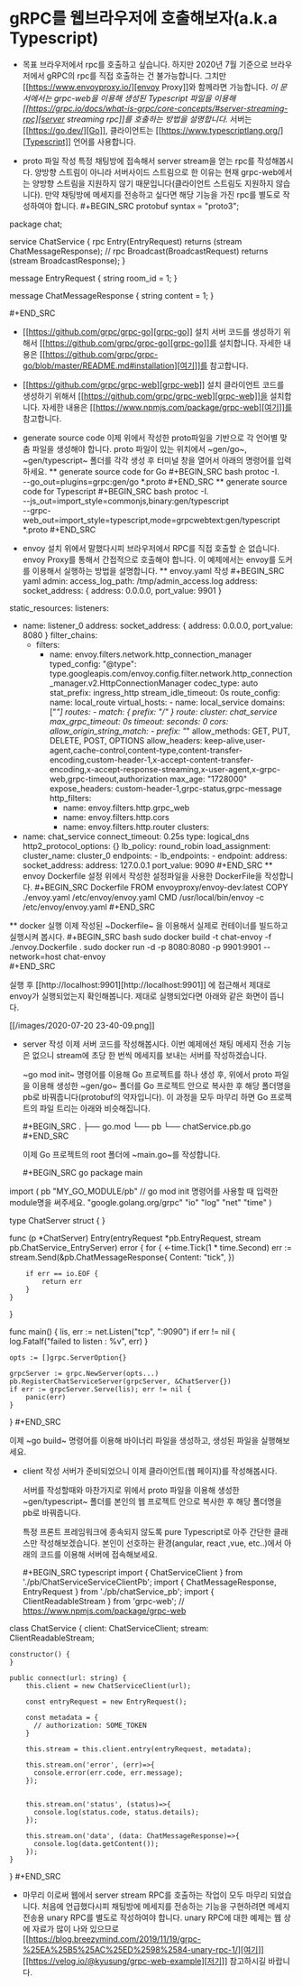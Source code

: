 # gRPC를 웹브라우저에 호출해보자(a.k.a Typescript)


* 목표
  브라우저에서 rpc를 호출하고 싶습니다. 하지만 2020년 7월 기준으로 브라우저에서 gRPC의 rpc를 직접 호출하는 건 불가능합니다. 그치만 [[https://www.envoyproxy.io/][envoy Proxy]]와 함께라면 가능합니다. *이 문서에서는 grpc-web을 이용해 생성된 Typescript 파일을 이용해 [[https://grpc.io/docs/what-is-grpc/core-concepts/#server-streaming-rpc][server streaming rpc]]를 호출하는 방법을 설명합니다.* 서버는 [[https://go.dev/][Go]], 클라이언트는 [[https://www.typescriptlang.org/][Typescript]] 언어를 사용합니다.

* proto 파일 작성
  특정 채팅방에 접속해서 server stream을 얻는 rpc를 작성해봅시다. 양방향 스트림이 아니라 서버사이드 스트림으로 한 이유는 현재 grpc-web에서는 양방향 스트림을 지원하지 않기 때문입니다(클라이언트 스트림도 지원하지 않습니다). 만약 채팅방에 메세지를 전송하고 싶다면 해당 기능을 가진 rpc를 별도로 작성하여야 합니다.
  #+BEGIN_SRC protobuf
syntax = "proto3";

package chat;

service ChatService {
    rpc Entry(EntryRequest) returns (stream ChatMessageResponse);
    // rpc Broadcast(BroadcastRequest) returns (stream BroadcastResponse);
}

message EntryRequest {
    string room_id = 1;
}

message ChatMessageResponse {
    string content = 1;
}

  #+END_SRC
* [[https://github.com/grpc/grpc-go][grpc-go]] 설치
  서버 코드를 생성하기 위해서 [[https://github.com/grpc/grpc-go][grpc-go]]를 설치합니다. 자세한 내용은 [[https://github.com/grpc/grpc-go/blob/master/README.md#installation][여기]]를 참고합니다.

* [[https://github.com/grpc/grpc-web][grpc-web]] 설치
  클라이언트 코드를 생성하기 위해서 [[https://github.com/grpc/grpc-web][grpc-web]]을 설치합니다. 자세한 내용은 [[https://www.npmjs.com/package/grpc-web][여기]]를 참고합니다.
* generate source code
  이제 위에서 작성한 proto파일을 기반으로 각 언어별 맞춤 파일을 생성해야 합니다. proto 파일이 있는 위치에서 ~gen/go~, ~gen/typescript~ 폴더를 각각 생성 후 터미널 창을 열어서 아래의 명령어를 입력하세요.
** generate source code for Go
   #+BEGIN_SRC bash
   protoc -I. \
       --go_out=plugins=grpc:gen/go *.proto
   #+END_SRC
** generate source code for Typescript
   #+BEGIN_SRC bash
   protoc -I. \
       --js_out=import_style=commonjs,binary:gen/typescript \
       --grpc-web_out=import_style=typescript,mode=grpcwebtext:gen/typescript *.proto
   #+END_SRC
* envoy 설치
  위에서 말했다시피 브라우저에서 RPC를 직접 호출할 순 없습니다. envoy Proxy를 통해서 간접적으로 호출해야 합니다. 이 예제에서는 envoy를 도커를 이용해서 실행하는 방법을 설명합니다.
** envoy.yaml 작성
   #+BEGIN_SRC yaml
admin:
  access_log_path: /tmp/admin_access.log
  address:
    socket_address: { address: 0.0.0.0, port_value: 9901 }

static_resources:
  listeners:
  - name: listener_0
    address:
      socket_address: { address: 0.0.0.0, port_value: 8080 }
    filter_chains:
    - filters:
      - name: envoy.filters.network.http_connection_manager
        typed_config:
          "@type": type.googleapis.com/envoy.config.filter.network.http_connection_manager.v2.HttpConnectionManager
          codec_type: auto
          stat_prefix: ingress_http
          stream_idle_timeout: 0s
          route_config:
            name: local_route
            virtual_hosts:
            - name: local_service
              domains: ["*"]
              routes:
              - match: { prefix: "/" }
                route:
                  cluster: chat_service
                  max_grpc_timeout: 0s
                  timeout:
                    seconds: 0
              cors:
                allow_origin_string_match:
                - prefix: "*"
                allow_methods: GET, PUT, DELETE, POST, OPTIONS
                allow_headers: keep-alive,user-agent,cache-control,content-type,content-transfer-encoding,custom-header-1,x-accept-content-transfer-encoding,x-accept-response-streaming,x-user-agent,x-grpc-web,grpc-timeout,authorization
                max_age: "1728000"
                expose_headers: custom-header-1,grpc-status,grpc-message
          http_filters:
          - name: envoy.filters.http.grpc_web
          - name: envoy.filters.http.cors
          - name: envoy.filters.http.router
  clusters:
  - name: chat_service
    connect_timeout: 0.25s
    type: logical_dns
    http2_protocol_options: {}
    lb_policy: round_robin
    load_assignment:
      cluster_name: cluster_0
      endpoints:
        - lb_endpoints:
            - endpoint:
                address:
                  socket_address:
                    address: 127.0.0.1
                    port_value: 9090
   #+END_SRC
** envoy Dockerfile 설정
   위에서 작성한 설정파일을 사용한 DockerFile을 작성합니다.
   #+BEGIN_SRC Dockerfile
FROM envoyproxy/envoy-dev:latest
COPY ./envoy.yaml /etc/envoy/envoy.yaml
CMD /usr/local/bin/envoy -c /etc/envoy/envoy.yaml
   #+END_SRC

** docker 실행
   이제 작성된 ~Dockerfile~ 을 이용해서 실제로 컨테이너를 빌드하고 실행시켜 봅시다.
   #+BEGIN_SRC bash
    sudo docker build -t chat-envoy -f ./envoy.Dockerfile .
    sudo docker run -d -p 8080:8080 -p 9901:9901 --network=host chat-envoy   
   #+END_SRC 

   실행 후 [[http://localhost:9901][http://localhost:9901]] 에 접근해서 제대로 envoy가 실행되었는지 확인해봅니다. 제대로 실행되었다면 아래와 같은 화면이 뜹니다.

   [[/images/2020-07-20 23-40-09.png]]

* server 작성
  이제 서버 코드를 작성해봅시다. 이번 예제에선 채팅 메세지 전송 기능은 없으니 stream에 초당 한 번씩 메세지를 보내는 서버를 작성하겠습니다. 

  ~go mod init~ 명령어를 이용해 Go 프로젝트를 하나 생성 후, 위에서 proto 파일을 이용해 생성한 ~gen/go~ 폴더를 Go 프로젝트 안으로 복사한 후 해당 폴더명을 pb로 바꿔줍니다(protobuf의 약자입니다). 이 과정을 모두 마무리 하면 Go 프로젝트의 파일 트리는 아래와 비슷해집니다.
  
  #+BEGIN_SRC
  .
  ├── go.mod
  └── pb
      └── chatService.pb.go
  #+END_SRC

  이제 Go 프로젝트의 root 폴더에 ~main.go~를 작성합니다.

  #+BEGIN_SRC go
package main

import (
    pb "MY_GO_MODULE/pb" // go mod init 명령어를 사용할 때 입력한 module명을 써주세요.
    "google.golang.org/grpc"
    "io"
    "log"
    "net"
    "time"
)

type ChatServer struct {
}

func (p *ChatServer) Entry(entryRequest *pb.EntryRequest, stream pb.ChatService_EntryServer) error {
    for {
        <-time.Tick(1 * time.Second)
        err := stream.Send(&pb.ChatMessageResponse{
            Content: "tick",
        })

        if err == io.EOF {
            return err
        }
    }
}

func main() {
    lis, err := net.Listen("tcp", ":9090")
    if err != nil {
        log.Fatalf("failed to listen : %v", err)
    }

    opts := []grpc.ServerOption{}

    grpcServer := grpc.NewServer(opts...)
    pb.RegisterChatServiceServer(grpcServer, &ChatServer{})
    if err := grpcServer.Serve(lis); err != nil {
        panic(err)
    }
}
  #+END_SRC

  이제 ~go build~ 명령어를 이용해 바이너리 파일을 생성하고, 생성된 파일을 실행해보세요.

* client 작성
  서버가 준비되었으니 이제 클라이언트(웹 페이지)를 작성해봅시다. 

  서버를 작성할때와 마찬가지로 위에서 proto 파일을 이용해 생성한 ~gen/typescript~ 폴더를 본인의 웹 프로젝트 안으로 복사한 후 해당 폴더명을 pb로 바꿔줍니다.

  특정 프론트 프레임워크에 종속되지 않도록 pure Typescript로 아주 간단한 클래스만 작성해보겠습니다. 본인이 선호하는 환경(angular, react ,vue, etc..)에서 아래의 코드를 이용해 서버에 접속해보세요.

  #+BEGIN_SRC typescript
import { ChatServiceClient } from './pb/ChatServiceServiceClientPb';
import { ChatMessageResponse, EntryRequest } from './pb/chatService_pb';
import { ClientReadableStream } from 'grpc-web'; // https://www.npmjs.com/package/grpc-web

class ChatService {
    client: ChatServiceClient;
    stream: ClientReadableStream<ChatMessageResponse>;
  
    constructor() {
    }

    public connect(url: string) {
        this.client = new ChatServiceClient(url);

        const entryRequest = new EntryRequest();

        const metadata = {
          // authorization: SOME_TOKEN
        }

        this.stream = this.client.entry(entryRequest, metadata);

        this.stream.on('error', (err)=>{
          console.error(err.code, err.message);
        });


        this.stream.on('status', (status)=>{
          console.log(status.code, status.details);
        });

        this.stream.on('data', (data: ChatMessageResponse)=>{
          console.log(data.getContent());
        });
    }
}
  #+END_SRC

* 마무리
  이로써 웹에서 server stream RPC를 호출하는 작업이 모두 마무리 되었습니다. 처음에 언급했다시피 채팅방에 메세지를 전송하는 기능을 구현하려면 메세지 전송용 unary RPC를 별도로 작성하여야 합니다. unary RPC에 대한 예제는 웹 상에 자료가 많이 나와 있으므로 [[https://blog.breezymind.com/2019/11/19/grpc-%25EA%25B5%25AC%25ED%2598%2584-unary-rpc-1/][여기]][[https://velog.io/@kyusung/grpc-web-example][저기]] 참고하시길 바랍니다.

